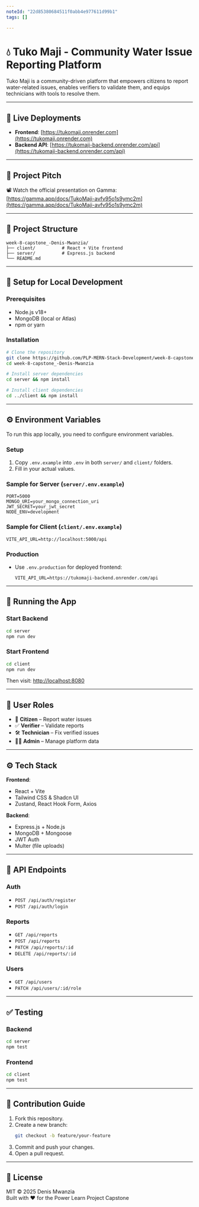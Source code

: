 ```yaml
---
noteId: "22d85380684511f0abb4e977611d99b1"
tags: []

---
```


# 💧 Tuko Maji - Community Water Issue Reporting Platform

Tuko Maji is a community-driven platform that empowers citizens to report water-related issues, enables verifiers to validate them, and equips technicians with tools to resolve them.

---

## 🚀 Live Deployments

- **Frontend**: [https://tukomaji.onrender.com](https://tukomaji.onrender.com)  
- **Backend API**: [https://tukomaji-backend.onrender.com/api](https://tukomaji-backend.onrender.com/api)

---

## 🎤 Project Pitch

📽️ Watch the official presentation on Gamma:  
[https://gamma.app/docs/TukoMaji-avfv95o1s9ymc2m](https://gamma.app/docs/TukoMaji-avfv95o1s9ymc2m)

---

## 📁 Project Structure

```
week-8-capstone_-Denis-Mwanzia/
├── client/          # React + Vite frontend
├── server/          # Express.js backend
└── README.md
```

---

## 🧰 Setup for Local Development

### Prerequisites

- Node.js v18+
- MongoDB (local or Atlas)
- npm or yarn

### Installation

```bash
# Clone the repository
git clone https://github.com/PLP-MERN-Stack-Development/week-8-capstone_-Denis-Mwanzia.git
cd week-8-capstone_-Denis-Mwanzia

# Install server dependencies
cd server && npm install

# Install client dependencies
cd ../client && npm install
```

---

## ⚙️ Environment Variables

To run this app locally, you need to configure environment variables.

### Setup

1. Copy `.env.example` into `.env` in both `server/` and `client/` folders.
2. Fill in your actual values.

### Sample for Server (`server/.env.example`)

```env
PORT=5000
MONGO_URI=your_mongo_connection_uri
JWT_SECRET=your_jwt_secret
NODE_ENV=development
```

### Sample for Client (`client/.env.example`)

```env
VITE_API_URL=http://localhost:5000/api
```

### Production

- Use `.env.production` for deployed frontend:
  ```env
  VITE_API_URL=https://tukomaji-backend.onrender.com/api
  ```

---

## 🧪 Running the App

### Start Backend

```bash
cd server
npm run dev
```

### Start Frontend

```bash
cd client
npm run dev
```

Then visit: [http://localhost:8080](http://localhost:8080)

---

## 👥 User Roles

- 👤 **Citizen** – Report water issues
- ✅ **Verifier** – Validate reports
- 🛠 **Technician** – Fix verified issues
- 🧑‍💼 **Admin** – Manage platform data

---

## ⚙️ Tech Stack

**Frontend**:
- React + Vite
- Tailwind CSS & Shadcn UI
- Zustand, React Hook Form, Axios

**Backend**:
- Express.js + Node.js
- MongoDB + Mongoose
- JWT Auth
- Multer (file uploads)

---

## 📡 API Endpoints

### Auth
- `POST /api/auth/register`
- `POST /api/auth/login`

### Reports
- `GET /api/reports`
- `POST /api/reports`
- `PATCH /api/reports/:id`
- `DELETE /api/reports/:id`

### Users
- `GET /api/users`
- `PATCH /api/users/:id/role`

---

## ✅ Testing

### Backend

```bash
cd server
npm test
```

### Frontend

```bash
cd client
npm test
```

---

## 🤝 Contribution Guide

1. Fork this repository.
2. Create a new branch:
   ```bash
   git checkout -b feature/your-feature
   ```
3. Commit and push your changes.
4. Open a pull request.

---

## 📝 License

MIT © 2025 Denis Mwanzia  
Built with ❤️ for the Power Learn Project Capstone